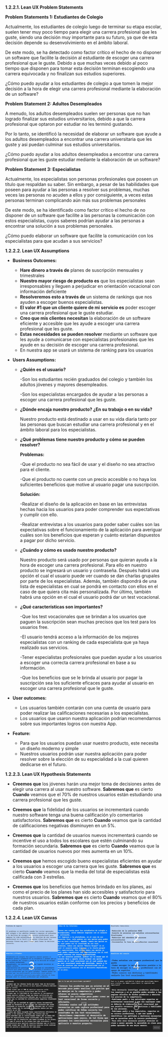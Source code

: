 **1.2.2.1. Lean UX Problem Statements**

**Problem Statements 1: Estudiantes de Colegio**

Actualmente, los estudiantes de colegio luego de terminar su etapa escolar, suelen tener muy poco tiempo para elegir una carrera profesional que les guste, siendo una decisión muy importante para su futuro, ya que de esta decisión depende su desenvolvimiento en el ámbito laboral.

De este modo, se ha detectado como factor crítico el hecho de no disponer un software que facilite la decisión al estudiante de escoger una carrera profesional que le guste. Debido a que muchas veces debido al poco tiempo que disponen para tomar esta decisión terminan escogiendo una carrera equivocada y no finalizan sus estudios superiores.

¿Cómo puedo ayudar a los estudiantes de colegio a que tomen la mejor decisión a la hora de elegir una carrera profesional mediante la elaboración de un software?

**Problem Statement 2: Adultos Desempleados**

A menudo, los adultos desempleados suelen ser personas que no han logrado finalizar sus estudios universitarios, debido a que la carrera profesional que optaron por estudiar no les terminó gustando.

Por lo tanto, se identificó la necesidad de elaborar un software que ayude a los adultos desempleados a encontrar una carrera universitaria que les guste y asi puedan culminar sus estudios universitarios.

¿Cómo puedo ayudar a los adultos desempleados a encontrar una carrera profesional que les guste estudiar mediante la elaboración de un software?

**Problem Statement 3: Especialistas**

Actualmente, los especialistas son personas profesionales que poseen un título que respaldan su saber. Sin embargo, a pesar de las habilidades que poseen para ayudar a las personas a resolver sus problemas, muchas veces las personas no acuden a ellos y por consiguiente, a veces estas personas terminan complicando aún más sus problemas personales

De este modo, se ha identificado como factor crítico el hecho de no disponer de un software que facilite a las personas la comunicación con estos especialistas, cuyos saberes podrían ayudar a las personas a encontrar una solución a sus problemas personales.

¿Cómo puedo elaborar un software que facilite la comunicación con los especialistas para que acudan a sus servicios?

**1.2.2.2. Lean UX Assumptions**

- **Business Outcomes:**
  - **Hare dinero a través de** planes de suscripción mensuales y trimestrales
  - **Nuestro mayor riesgo de producto es** que los especialistas sean irresponsables y lleguen a perjudicar en orientación vocacional con información deficiente
  - **Resolveremos esto a través de** un sistema de rankings que nos ayuden a escoger buenos especialistas.
  - **El valor #1 que un cliente quiere de mi servicio es** poder escoger una carrera profesional que le guste estudiar.
  - **Creo que mis clientes necesitan** la elaboración de un software eficiente y accesible que les ayude a escoger una carrera profesional que les guste.
  - **Estas necesidades se pueden resolver** mediante un software que les ayude a comunicarse con especialistas profesionales que les ayude en su decisión de escoger una carrera profesional.
  - En nuestra app se usará un sistema de ranking para los usuarios 
- **Users Assumptions:** 
    - **¿Quién es el usuario?**

        -Son los estudiantes recién graduados del colegio y también los adultos jóvenes y mayores desempleados.

        -Son los especialistas encargados de ayudar a las personas a escoger una carrera profesional que les guste.
     - **¿Dónde encaja nuestro producto? ¿En su trabajo o en su vida?**

        Nuestro producto está destinado a usar en su vida diaria tanto por las personas que buscan estudiar una carrera profesional y en el ámbito laboral para los especialistas.
    - **¿Qué problemas tiene nuestro producto y cómo se pueden resolver?**

        **Problemas:**

        -Que el producto no sea fácil de usar y el diseño no sea atractivo para el cliente.

        -Que el producto no cuente con un precio accesible o no haya los suficientes beneficios que motive al usuario pagar una suscripción.

        **Solución:**

        -Realizar el diseño de la aplicación en base en las entrevistas hechas hacia los usuarios para poder comprender sus expectativas y cumplir con ello.

        -Realizar entrevistas a los usuarios para poder saber cuáles son las expectativas sobre el funcionamiento de la aplicación para averiguar cuáles son los beneficios que esperan y cuánto estarían dispuestos a pagar por dicho servicio.
    - **¿Cuándo y cómo es usado nuestro producto?**

        Nuestro producto será usado por personas que quieran ayuda a la hora de escoger una carrera profesional. Para ello en nuestro producto se ingresará un usuario y contraseña. Después habrá una opción el cual el usuario puede ver cuando se dan charlas grupales por parte de los especialistas. Además, también dispondrá de una lista de especialistas en cual se pondrá en contacto con ellos en el caso de que quiera cita más personalizada. Por último, también habrá una opción en el cual el usuario podrá dar un test vocacional.
    - **¿Qué características son importantes?**

        -Que los test vocacionales que se brindan a los usuarios que paguen la suscripción sean muchas precisos que los test para los usuarios free.

        -El usuario tendrá acceso a la información de los mejores especialistas con un ranking de cada especialista que ya haya realizado sus servicios.

        -Tener especialistas profesionales que puedan ayudar a los usuarios a escoger una correcta carrera profesional en base a su información.

        -Que los beneficios que se le brinda al usuario por pagar la suscripción sea los suficiente eficaces para ayudar al usuario en escoger una carrera profesional que le guste.

- **User outcomes:** 
  - Los usuarios también contarán con una cuenta de usuario para poder realizar las calificaciones necesarias a los especialistas.
  - Los usuarios que usaron nuestra aplicación podrían recomendarnos sobre sus importantes logros con nuestra App.
- **Feature:**
  - Para que los usuarios puedan usar nuestro producto, este necesita un diseño moderno y simple 
  - Nuestros usuarios podrán usar nuestra aplicación para poder resolver sobre la elección de su especialidad a la cual quieren dedicarse en el futuro.

**1.2.2.3. Lean UX Hypothesis Statements**

- **Creemos que** los jóvenes harán una mejor toma de decisiones antes de elegir una carrera al usar nuestro software. **Sabremos que** es cierto **Cuando** veamos que el 70% de nuestros usuarios están estudiando una carrera profesional que les guste.

- **Creemos que** la fidelidad de los usuarios se incrementará cuando nuestro software tenga una buena calificación y/o comentarios satisfactorios. **Sabremos que** es cierto **Cuando** veamos que la cantidad de calificaciones negativas disminuyen en un 5%. 

- **Creemos que** la cantidad de usuarios nuevos incrementará cuando se incentive el uso a todos los escolares que estén culminando su formación secundaria. **Sabremos que** es cierto **Cuando** veamos que la cantidad de usuarios nuevos por mes aumenta en un 10%.

- **Creemos que** hemos escogido bueno especialistas eficientes en ayudar a los usuarios a escoger una carrera que les guste. **Sabremos que** es cierto **Cuando** veamos que la media del total de especialistas está calificada con 3 estrellas.

- **Creemos que** los beneficios que hemos brindado en los planes, así como el precio de los planes han sido accesibles y satisfactorio para nuestros usuarios. **Sabremos que** es cierto **Cuando** veamos que el 80% de nuestros usuarios están conforme con los precios y beneficios de cada plan.

**1.2.2.4. Lean UX Canvas**

![Imagen de Lean UX Canvas](/Images/GoCarrear-Canvas.png)